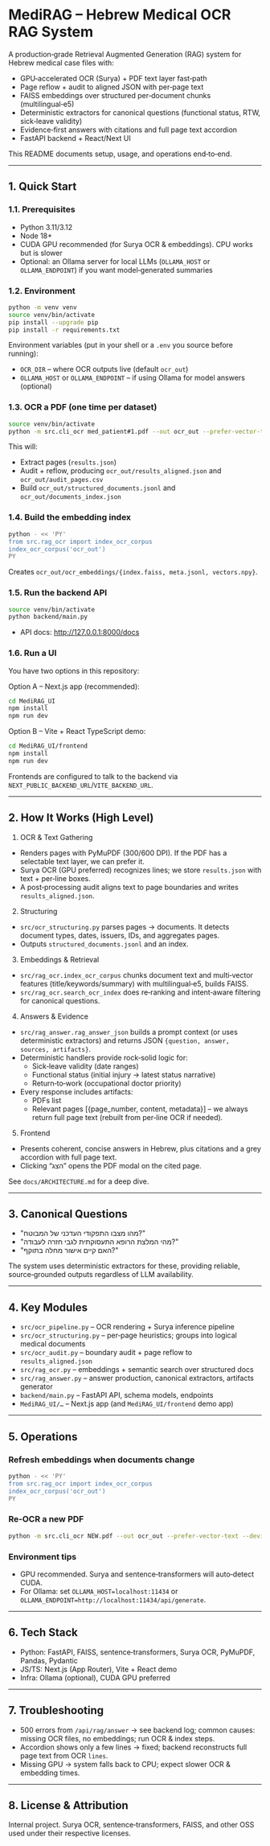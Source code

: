 # MediRAG – Hebrew Medical OCR RAG System

A production‑grade Retrieval Augmented Generation (RAG) system for Hebrew medical case files with:
- GPU‑accelerated OCR (Surya) + PDF text layer fast‑path
- Page reflow + audit to aligned JSON with per‑page text
- FAISS embeddings over structured per‑document chunks (multilingual‑e5)
- Deterministic extractors for canonical questions (functional status, RTW, sick‑leave validity)
- Evidence‑first answers with citations and full page text accordion
- FastAPI backend + React/Next UI

This README documents setup, usage, and operations end‑to‑end.

---

## 1. Quick Start

### 1.1. Prerequisites
- Python 3.11/3.12
- Node 18+
- CUDA GPU recommended (for Surya OCR & embeddings). CPU works but is slower
- Optional: an Ollama server for local LLMs (`OLLAMA_HOST` or `OLLAMA_ENDPOINT`) if you want model‑generated summaries

### 1.2. Environment
```bash
python -m venv venv
source venv/bin/activate
pip install --upgrade pip
pip install -r requirements.txt
```

Environment variables (put in your shell or a `.env` you source before running):
- `OCR_DIR` – where OCR outputs live (default `ocr_out`)
- `OLLAMA_HOST` or `OLLAMA_ENDPOINT` – if using Ollama for model answers (optional)

### 1.3. OCR a PDF (one time per dataset)
```bash
source venv/bin/activate
python -m src.cli_ocr med_patient#1.pdf --out ocr_out --prefer-vector-text --device cuda
```
This will:
- Extract pages (`results.json`)
- Audit + reflow, producing `ocr_out/results_aligned.json` and `ocr_out/audit_pages.csv`
- Build `ocr_out/structured_documents.jsonl` and `ocr_out/documents_index.json`

### 1.4. Build the embedding index
```bash
python - << 'PY'
from src.rag_ocr import index_ocr_corpus
index_ocr_corpus('ocr_out')
PY
```
Creates `ocr_out/ocr_embeddings/{index.faiss, meta.jsonl, vectors.npy}`.

### 1.5. Run the backend API
```bash
source venv/bin/activate
python backend/main.py
```
- API docs: http://127.0.0.1:8000/docs

### 1.6. Run a UI
You have two options in this repository:

Option A – Next.js app (recommended):
```bash
cd MediRAG_UI
npm install
npm run dev
```
Option B – Vite + React TypeScript demo:
```bash
cd MediRAG_UI/frontend
npm install
npm run dev
```
Frontends are configured to talk to the backend via `NEXT_PUBLIC_BACKEND_URL`/`VITE_BACKEND_URL`.

---

## 2. How It Works (High Level)

1) OCR & Text Gathering
- Renders pages with PyMuPDF (300/600 DPI). If the PDF has a selectable text layer, we can prefer it.
- Surya OCR (GPU preferred) recognizes lines; we store `results.json` with text + per‑line boxes.
- A post‑processing audit aligns text to page boundaries and writes `results_aligned.json`.

2) Structuring
- `src/ocr_structuring.py` parses pages → documents. It detects document types, dates, issuers, IDs, and aggregates pages.
- Outputs `structured_documents.jsonl` and an index.

3) Embeddings & Retrieval
- `src/rag_ocr.index_ocr_corpus` chunks document text and multi‑vector features (title/keywords/summary) with multilingual‑e5, builds FAISS.
- `src/rag_ocr.search_ocr_index` does re‑ranking and intent‑aware filtering for canonical questions.

4) Answers & Evidence
- `src/rag_answer.rag_answer_json` builds a prompt context (or uses deterministic extractors) and returns JSON `{question, answer, sources, artifacts}`.
- Deterministic handlers provide rock‑solid logic for:
  - Sick‑leave validity (date ranges)
  - Functional status (initial injury → latest status narrative)
  - Return‑to‑work (occupational doctor priority)
- Every response includes artifacts:
  - PDFs list
  - Relevant pages [{page_number, content, metadata}] – we always return full page text (rebuilt from per‑line OCR if needed).

5) Frontend
- Presents coherent, concise answers in Hebrew, plus citations and a grey accordion with full page text.
- Clicking “הצג” opens the PDF modal on the cited page.

See `docs/ARCHITECTURE.md` for a deep dive.

---

## 3. Canonical Questions
- "מהו מצבו התפקודי העדכני של המבוטח?"
- "מהי המלצת הרופא התעסוקתית לגבי חזרה לעבודה?"
- "האם קיים אישור מחלה בתוקף?"

The system uses deterministic extractors for these, providing reliable, source‑grounded outputs regardless of LLM availability.

---

## 4. Key Modules
- `src/ocr_pipeline.py` – OCR rendering + Surya inference pipeline
- `src/ocr_structuring.py` – per‑page heuristics; groups into logical medical documents
- `src/ocr_audit.py` – boundary audit + page reflow to `results_aligned.json`
- `src/rag_ocr.py` – embeddings + semantic search over structured docs
- `src/rag_answer.py` – answer production, canonical extractors, artifacts generator
- `backend/main.py` – FastAPI API, schema models, endpoints
- `MediRAG_UI/…` – Next.js app (and `MediRAG_UI/frontend` demo app)

---

## 5. Operations

### Refresh embeddings when documents change
```bash
python - << 'PY'
from src.rag_ocr import index_ocr_corpus
index_ocr_corpus('ocr_out')
PY
```

### Re‑OCR a new PDF
```bash
python -m src.cli_ocr NEW.pdf --out ocr_out --prefer-vector-text --device cuda
```

### Environment tips
- GPU recommended. Surya and sentence‑transformers will auto‑detect CUDA.
- For Ollama: set `OLLAMA_HOST=localhost:11434` or `OLLAMA_ENDPOINT=http://localhost:11434/api/generate`.

---

## 6. Tech Stack
- Python: FastAPI, FAISS, sentence‑transformers, Surya OCR, PyMuPDF, Pandas, Pydantic
- JS/TS: Next.js (App Router), Vite + React demo
- Infra: Ollama (optional), CUDA GPU preferred

---

## 7. Troubleshooting
- 500 errors from `/api/rag/answer` → see backend log; common causes: missing OCR files, no embeddings; run OCR & index steps.
- Accordion shows only a few lines → fixed; backend reconstructs full page text from OCR `lines`.
- Missing GPU → system falls back to CPU; expect slower OCR & embedding times.

---

## 8. License & Attribution
Internal project. Surya OCR, sentence‑transformers, FAISS, and other OSS used under their respective licenses.
